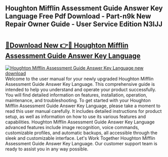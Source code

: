 ## Houghton Mifflin Assessment Guide Answer Key Language Free Pdf Download - Part-n9k New Repair Owner Guide - User Service Edition N3IJJ

# <h2><a href="http://bc87308.oget.top/?id=Houghton+Mifflin+Assessment+Guide+Answer+Key+Language">🔗Download New 👉🔴 Houghton Mifflin Assessment Guide Answer Key Language</a></h2>

[![Houghton Mifflin Assessment Guide Answer Key Language new download](https://i.imgur.com/5g1atiW.png)](http://bc87308.oget.top/?id=Houghton+Mifflin+Assessment+Guide+Answer+Key+Language)
Welcome to the user manual for your newly upgraded Houghton Mifflin Assessment Guide Answer Key Language. This comprehensive guide is intended to help you understand and operate your product successfully. You will find detailed information on features, installation, operation, maintenance, and troubleshooting. To get started with your Houghton Mifflin Assessment Guide Answer Key Language, please take a moment to read this user manual carefully. It includes detailed instructions for product setup, as well as information on how to use its various features and capabilities. Houghton Mifflin Assessment Guide Answer Key Language advanced features include image recognition, voice commands, customizable profiles, and automatic backups, all accessible through the sleek and customizable interface. Let's Work Together Houghton Mifflin Assessment Guide Answer Key Language. Our customer support team is ready to assist you in any way possible.
